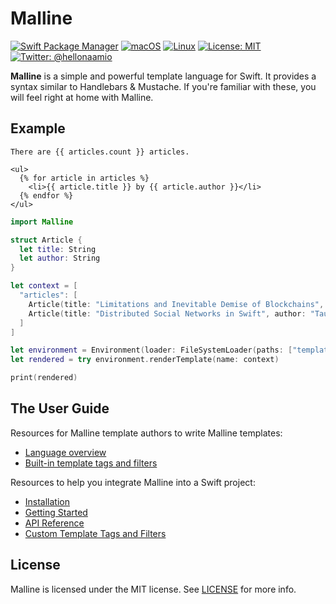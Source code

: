 # Malline

[![Swift Package Manager](https://img.shields.io/badge/spm-compatible-brightgreen.svg?style=flat)](https://swift.org/package-manager)
[![macOS](https://img.shields.io/badge/os-macOS-green.svg?style=flat)]()
[![Linux](https://img.shields.io/badge/os-linux-green.svg?style=flat)]()
[![License: MIT](https://img.shields.io/badge/License-MIT-yellow.svg?style=flat)](https://opensource.org/licenses/MIT)
[![Twitter: @hellonaamio](https://img.shields.io/badge/contact-@hellonaamio-blue.svg?style=flat)](https://twitter.com/hellonaamio)

**Malline** is a simple and powerful template language for Swift. It provides a
syntax similar to Handlebars & Mustache. If you're familiar with these, you will
feel right at home with Malline.

## Example

```html+django
There are {{ articles.count }} articles.

<ul>
  {% for article in articles %}
    <li>{{ article.title }} by {{ article.author }}</li>
  {% endfor %}
</ul>
```

```swift
import Malline

struct Article {
  let title: String
  let author: String
}

let context = [
  "articles": [
    Article(title: "Limitations and Inevitable Demise of Blockchains", author: "Tauno Lehtinen"),
    Article(title: "Distributed Social Networks in Swift", author: "Tauno Lehtinen"),
  ]
]

let environment = Environment(loader: FileSystemLoader(paths: ["templates/"]))
let rendered = try environment.renderTemplate(name: context)

print(rendered)
```

## The User Guide

Resources for Malline template authors to write Malline templates:

- [Language overview](docs/templates.md)
- [Built-in template tags and filters](docs/builtins.md)

Resources to help you integrate Malline into a Swift project:

- [Installation](docs/installation.md)
- [Getting Started](docs/getting-started.md)
- [API Reference](docs/api.md)
- [Custom Template Tags and Filters](docs/custom-template-tags-and-filters.md)

## License

Malline is licensed under the MIT license. See [LICENSE](LICENSE) for more
info.
